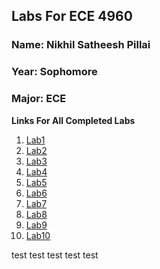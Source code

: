 ## Labs For ECE 4960

### Name: Nikhil Satheesh Pillai
### Year: Sophomore
### Major: ECE

**Links For All Completed Labs**
1. [Lab1](https://cupertinovanguard.github.io/Webpage/Lab1)
2. [Lab2](https://cupertinovanguard.github.io/Webpage/Lab2)
3. [Lab3](https://cupertinovanguard.github.io/Webpage/Lab3)
4. [Lab4](https://cupertinovanguard.github.io/Webpage/Lab4)
5. [Lab5](https://cupertinovanguard.github.io/Webpage/Lab5)
6. [Lab6](https://cupertinovanguard.github.io/Webpage/Lab6)
7. [Lab7](https://cupertinovanguard.github.io/Webpage/Lab7)
8. [Lab8](https://cupertinovanguard.github.io/Webpage/Lab8)
9. [Lab9](https://cupertinovanguard.github.io/Webpage/Lab9)
10. [Lab10 ](https://cupertinovanguard.github.io/Webpage/Lab10)

test test test
test test
 

